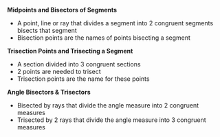 **Midpoints and Bisectors of Segments**
- A point, line or ray that divides a segment into 2 congruent segments bisects that segment
- Bisection points are the names of points bisecting a segment

**Trisection Points and Trisecting a Segment**
- A section divided into 3 congruent sections
- 2 points are needed to trisect
- Trisection points are the name for these points

**Angle Bisectors & Trisectors**
- Bisected by rays that divide the angle measure into 2 congruent measures
- Trisected by 2 rays that divide the angle measure into 3 congruent measures

